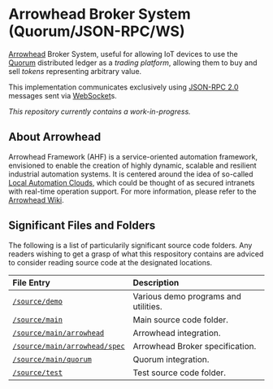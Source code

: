 # Arrowhead Broker System (Quorum/JSON-RPC/WS)

[Arrowhead][arrow] Broker System, useful for allowing IoT devices to use the
[Quorum][quoru] distributed ledger as a _trading platform_, allowing them to buy
and sell _tokens_ representing arbitrary value.

This implementation communicates exclusively using [JSON-RPC 2.0][jsrpc]
messages sent via [WebSocket][webso]s.

_This repository currently contains a work-in-progress._

## About Arrowhead

Arrowhead Framework (AHF) is a service-oriented automation framework, envisioned
to enable the creation of highly dynamic, scalable and resilient industrial
automation systems. It is centered around the idea of so-called
[Local Automation Clouds][clwik], which could be thought of as secured
intranets with real-time operation support. For more information, please refer
to the [Arrowhead Wiki][arwik].

## Significant Files and Folders

The following is a list of particularily significant source code folders. Any
readers wishing to get a grasp of what this respository contains are adviced to
consider reading source code at the designated locations.

| File Entry                          | Description                            |
|:------------------------------------|:---------------------------------------|
|[`/source/demo`][dem]                | Various demo programs and utilities.   |
|[`/source/main`][mai]                | Main source code folder.               |
|[`/source/main/arrowhead`][sar]      | Arrowhead integration.                 |
|[`/source/main/arrowhead/spec`][sas] | Arrowhead Broker specification.        |
|[`/source/main/quorum`][quo]         | Quorum integration.                    |
|[`/source/test`][tst]                | Test source code folder.               |

[arrow]: http://www.arrowhead.eu/
[arwik]: https://forge.soa4d.org/plugins/mediawiki/wiki/arrowhead-f/index.php/Main_Page
[clwik]: https://forge.soa4d.org/plugins/mediawiki/wiki/arrowhead-f/index.php/Local_automation_clouds
[quoru]: https://www.jpmorgan.com/global/Quorum
[jsrpc]: http://www.jsonrpc.org/specification
[webso]: https://tools.ietf.org/html/rfc6455

[dem]: source/demo
[mai]: source/main
[sar]: source/main/arrowhead
[sas]: source/main/arrowhead/spec
[quo]: source/main/quorum
[tst]: source/test

